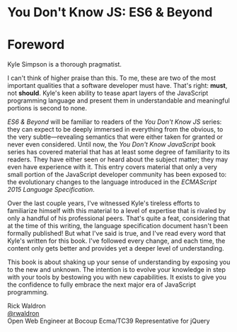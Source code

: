 # You Don't Know JS: ES6 & Beyond
# Foreword

Kyle Simpson is a thorough pragmatist.

I can't think of higher praise than this. To me, these are two of the most important qualities that a software developer must have. That's right: **must**, not **should**. Kyle's keen ability to tease apart layers of the JavaScript programming language and present them in understandable and meaningful portions is second to none.

_ES6 & Beyond_ will be familiar to readers of the _You Don't Know JS_ series:  they can expect to be deeply immersed in everything from the obvious, to the very subtle&mdash;revealing semantics that were either taken for granted or never even considered. Until now, the _You Don't Know JavaScript_ book series has covered material that has at least some degree of familiarity to its readers. They have either seen or heard about the subject matter; they may even have experience with it. This entry covers material that only a very small portion of the JavaScript developer community has been exposed to: the  evolutionary changes to the language introduced in the _ECMAScript 2015 Language Specification_.

Over the last couple years, I've witnessed Kyle's tireless efforts to familiarize himself with this material to a level of expertise that is rivaled by only a handful of his professional peers. That's quite a feat, considering that at the time of this writing, the language specification document hasn't been formally published! But what I've said is true, and I've read every word that Kyle's written for this book. I've followed every change, and each time, the content only gets better and provides yet a deeper level of understanding.

This book is about shaking up your sense of understanding by exposing you to the new and unknown. The intention is to evolve your knowledge in step with your tools by bestowing you with new capabilities. It exists to give you the confidence to fully embrace the next major era of JavaScript programming.

Rick Waldron<br>
[@rwaldron](http://twitter.com/rwaldron)<br>
Open Web Engineer at Bocoup
Ecma/TC39 Representative for jQuery
